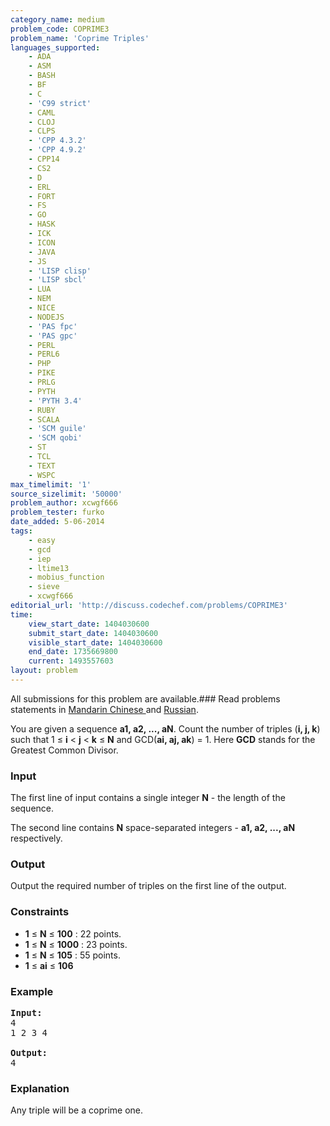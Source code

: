 ```yaml
---
category_name: medium
problem_code: COPRIME3
problem_name: 'Coprime Triples'
languages_supported:
    - ADA
    - ASM
    - BASH
    - BF
    - C
    - 'C99 strict'
    - CAML
    - CLOJ
    - CLPS
    - 'CPP 4.3.2'
    - 'CPP 4.9.2'
    - CPP14
    - CS2
    - D
    - ERL
    - FORT
    - FS
    - GO
    - HASK
    - ICK
    - ICON
    - JAVA
    - JS
    - 'LISP clisp'
    - 'LISP sbcl'
    - LUA
    - NEM
    - NICE
    - NODEJS
    - 'PAS fpc'
    - 'PAS gpc'
    - PERL
    - PERL6
    - PHP
    - PIKE
    - PRLG
    - PYTH
    - 'PYTH 3.4'
    - RUBY
    - SCALA
    - 'SCM guile'
    - 'SCM qobi'
    - ST
    - TCL
    - TEXT
    - WSPC
max_timelimit: '1'
source_sizelimit: '50000'
problem_author: xcwgf666
problem_tester: furko
date_added: 5-06-2014
tags:
    - easy
    - gcd
    - iep
    - ltime13
    - mobius_function
    - sieve
    - xcwgf666
editorial_url: 'http://discuss.codechef.com/problems/COPRIME3'
time:
    view_start_date: 1404030600
    submit_start_date: 1404030600
    visible_start_date: 1404030600
    end_date: 1735669800
    current: 1493557603
layout: problem
---
```

All submissions for this problem are available.###  Read problems statements in [Mandarin Chinese ](http://www.codechef.com/download/translated/LTIME13/mandarin/COPRIME3.pdf) and [Russian](http://www.codechef.com/download/translated/LTIME13/russian/COPRIME3.pdf).

You are given a sequence **a1, a2, ..., aN**. Count the number of triples (**i, j, k**) such that 1 ≤ **i** < **j** < **k** ≤ **N** and GCD(**ai, aj, ak**) = 1. Here **GCD** stands for the Greatest Common Divisor.

### Input

The first line of input contains a single integer **N** - the length of the sequence.

The second line contains **N** space-separated integers - **a1, a2, ..., aN** respectively.

### Output

Output the required number of triples on the first line of the output.

### Constraints

- **1** ≤ **N** ≤ **100** : 22 points.
- **1** ≤ **N** ≤ **1000** : 23 points.
- **1** ≤ **N** ≤ **105** : 55 points.
- **1** ≤ **ai** ≤ **106**

### Example

<pre><b>Input:</b>
4
1 2 3 4

<b>Output:</b>
4
</pre>
### Explanation

Any triple will be a coprime one.
